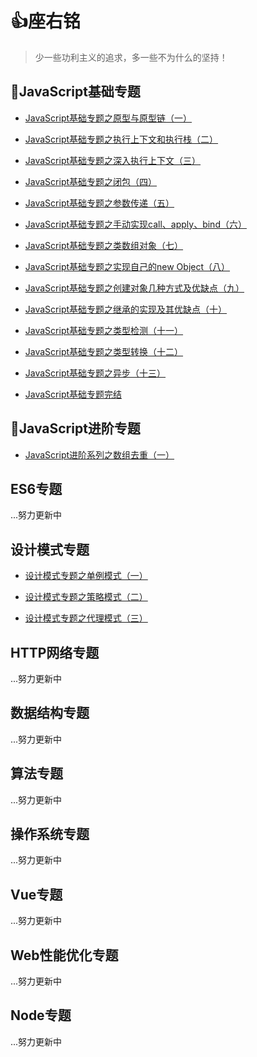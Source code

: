 # :+1:座右铭

> 少一些功利主义的追求，多一些不为什么的坚持！

## :memo:JavaScript基础专题

- [JavaScript基础专题之原型与原型链（一）](https://github.com/timelessover/blog/issues/1)

- [JavaScript基础专题之执行上下文和执行栈（二）](https://github.com/timelessover/blog/issues/2)

- [JavaScript基础专题之深入执行上下文（三）](https://github.com/timelessover/blog/issues/3)

- [JavaScript基础专题之闭包（四）](https://github.com/timelessover/blog/issues/4)

- [JavaScript基础专题之参数传递（五）](https://github.com/timelessover/blog/issues/5)

- [JavaScript基础专题之手动实现call、apply、bind（六）](https://github.com/timelessover/blog/issues/6)

- [JavaScript基础专题之类数组对象（七）](https://github.com/timelessover/blog/issues/7)

- [JavaScript基础专题之实现自己的new Object（八）](https://github.com/timelessover/blog/issues/8)

- [JavaScript基础专题之创建对象几种方式及优缺点（九）](https://github.com/timelessover/blog/issues/9)

- [JavaScript基础专题之继承的实现及其优缺点（十）](https://github.com/timelessover/blog/issues/10)

- [JavaScript基础专题之类型检测（十一）](https://github.com/timelessover/blog/issues/11)

-  [JavaScript基础专题之类型转换（十二）](https://github.com/timelessover/blog/issues/12)

- [JavaScript基础专题之异步（十三）](https://github.com/timelessover/blog/issues/13)

- [JavaScript基础专题完结](https://github.com/timelessover/blog/issues/14)

## :memo:JavaScript进阶专题

- [JavaScript进阶系列之数组去重（一）](https://github.com/timelessover/blog/issues/15)

## ES6专题

...努力更新中

## 设计模式专题

- [设计模式专题之单例模式（一）](https://github.com/timelessover/blog/issues/16)

- [设计模式专题之策略模式（二）](https://github.com/timelessover/blog/issues/17)

- [设计模式专题之代理模式（三）](https://github.com/timelessover/blog/issues/18)

## HTTP网络专题

...努力更新中

## 数据结构专题

...努力更新中

## 算法专题

...努力更新中

## 操作系统专题

...努力更新中

## Vue专题

...努力更新中

##  Web性能优化专题

...努力更新中

##  Node专题

...努力更新中

